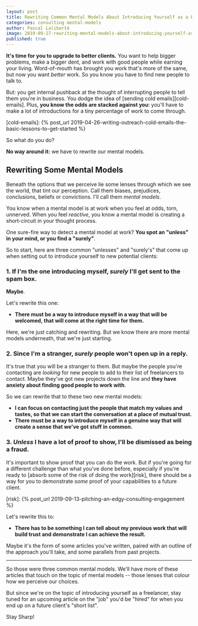 ```yaml
---
layout: post
title: Rewriting Common Mental Models About Introducing Yourself as a Freelancer
categories: consulting mental-models
author: Pascal Laliberté
image: 2019-09-27-rewriting-mental-models-about-introducing-yourself-as-freelancer.jpg
published: true
---
```


**It's time for you to upgrade to better clients.** You want to help bigger problems, make a bigger dent, and work with good people while earning your living. Word-of-mouth has brought you work that's more of the same, but now you want _better_ work. So you know you have to find new people to talk to.

But: you get internal pushback at the thought of interrupting people to tell them you're in business. You dodge the idea of [sending cold emails][cold-emails]. Plus, **you know the odds are stacked against you**: you'll have to make a lot of introductions for a tiny percentage of work to come through.

[cold-emails]: {% post_url 2019-04-26-writing-outreach-cold-emails-the-basic-lessons-to-get-started %}

So what do you do?

**No way around it:** we have to rewrite our mental models.

## Rewriting Some Mental Models

Beneath the options that we perceive lie some lenses through which we see the world, that tint our perception. Call them biases, prejudices, conclusions, beliefs or convictions. I'll call them _mental models_.

You know when a mental model is at work when you feel at odds, torn, unnerved. When you feel _reactive_, you know a mental model is creating a short-circuit in your thought process.

One sure-fire way to detect a mental model at work? **You spot an "unless" in your mind, or you find a "surely"**.

So to start, here are three common "unlesses" and "surely's" that come up when setting out to introduce yourself to new potential clients:

### 1. If I'm the one introducing myself, _surely_ I'll get sent to the spam box.

**Maybe**.

Let's rewrite this one:

* **There must be a way to introduce myself in a way that will be welcomed, that will come at the right time for them.** 

Here, we're just catching and rewriting. But we know there are more mental models underneath, that we're just starting.

### 2. Since I'm a stranger, _surely_ people won't open up in a reply.

It's true that you will be a stranger to them. But maybe the people you're contacting are _looking_ for new people to add to their list of freelancers to contact. Maybe they've got new projects down the line and **they have anxiety about finding good people to work with**.

So we can rewrite that to these two new mental models:  

* **I can focus on contacting just the people that match my values and tastes, so that we can start the conversation at a place of mutual trust.**  
* **There must be a way to introduce myself in a genuine way that will create a sense that we've got stuff in common.**

### 3. _Unless_ I have a lot of proof to show, I'll be dismissed as being a fraud.

It's important to show proof that you can do the work. But if you're going for a different challenge than what you've done before, especially if you're ready to [absorb some of the risk of doing the work][risk], there should be a way for you to demonstrate _some_ proof of your capabilities to a future client.

[risk]: {% post_url 2019-09-13-pitching-an-edgy-consulting-engagement %}

Let's rewrite this to:

* **There has to be something I can tell about my previous work that will build trust and demonstrate I can achieve the result.**

Maybe it's the form of some articles you've written, paired with an outline of the approach you'll take, and some parallels from past projects.

---

So those were three common mental models. We'll have more of these articles that touch on the topic of mental models -- those lenses that colour how we perceive our choices.

But since we're on the topic of introducing yourself as a freelancer, stay tuned for an upcoming article on the "job" you'd be "hired" for when you end up on a future client's "short list".

Stay Sharp!
